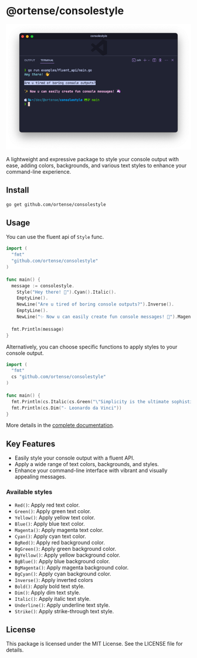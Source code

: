 # @ortense/consolestyle

![consolestyle demo in vscode terminal](https://raw.githubusercontent.com/ortense/consolestyle/main/assets/example.png)

A lightweight and expressive package to style your console output with ease, adding colors, backgrounds, and various text styles to enhance your command-line experience.


## Install

```sh
go get github.com/ortense/consolestyle
```

## Usage

You can use the fluent api of `Style` func.

```go
import (
  "fmt"
  "github.com/ortense/consolestyle"
)

func main() {
  message := consolestyle.
    Style("Hey there! 👋").Cyan().Italic().
    EmptyLine().
    NewLine("Are u tired of boring console outputs?").Inverse().
    EmptyLine().
    NewLine("✨ Now u can easily create fun console messages! 🦄").Magenta().Bold()

  fmt.Println(message)
}
```

Alternatively, you can choose specific functions to apply styles to your console output.

```go
import (
  "fmt"
  cs "github.com/ortense/consolestyle"
)

func main() {
  fmt.Println(cs.Italic(cs.Green("\"Simplicity is the ultimate sophistication.\"")))
  fmt.Println(cs.Dim("- Leonardo da Vinci"))
}
```

More details in the [complete documentation](https://pkg.go.dev/github.com/ortense/consolestyle).

## Key Features

- Easily style your console output with a fluent API.
- Apply a wide range of text colors, backgrounds, and styles.
- Enhance your command-line interface with vibrant and visually appealing messages.

### Available styles

- `Red()`: Apply red text color.
- `Green()`: Apply green text color.
- `Yellow()`: Apply yellow text color.
- `Blue()`: Apply blue text color.
- `Magenta()`: Apply magenta text color.
- `Cyan()`: Apply cyan text color.
- `BgRed()`: Apply red background color.
- `BgGreen()`: Apply green background color.
- `BgYellow()`: Apply yellow background color.
- `BgBlue()`: Apply blue background color.
- `BgMagenta()`: Apply magenta background color.
- `BgCyan()`: Apply cyan background color.
- `Inverse()`: Apply inverted colors
- `Bold()`: Apply bold text style.
- `Dim()`: Apply dim text style.
- `Italic()`: Apply italic text style.
- `Underline()`: Apply underline text style.
- `Strike()`: Apply strike-through text style.


## License

This package is licensed under the MIT License. See the LICENSE file for details.